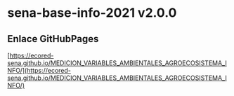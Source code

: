 # **sena-base-info-2021 v2.0.0**

## **Enlace GitHubPages**

[https://ecored-sena.github.io/MEDICION_VARIABLES_AMBIENTALES_AGROECOSISTEMA_INFO/](https://ecored-sena.github.io/MEDICION_VARIABLES_AMBIENTALES_AGROECOSISTEMA_INFO/)

#
